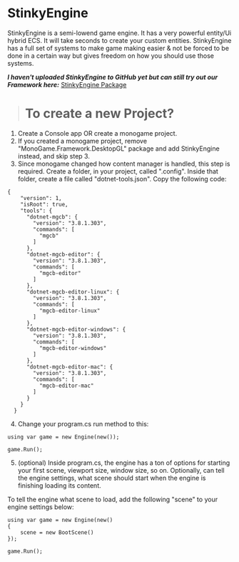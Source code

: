 # StinkyEngine
StinkyEngine is a semi-lowend game engine. It has a very powerful entity/Ui hybrid ECS. It will take seconds to create your custom entities. StinkyEngine has a full set of systems to make game making easier & not be forced to be done in a certain way but gives freedom on how you should use those systems.

_**I haven't uploaded StinkyEngine to GitHub yet but can still try out our Framework here:**_ [StinkyEngine Package](https://www.nuget.org/packages/StinkyEngine)

> # To create a new Project?

1. Create a Console app OR create a monogame project.
2. If you created a monogame project, remove "MonoGame.Framework.DesktopGL" package and add StinkyEngine instead, and skip step 3.
3. Since monogame changed how content manager is handled, this step is required. Create a folder, in your project, called ".config". Inside that folder, create a file called "dotnet-tools.json". Copy the following code:

```
{
	"version": 1,
	"isRoot": true,
	"tools": {
	  "dotnet-mgcb": {
		"version": "3.8.1.303",
		"commands": [
		  "mgcb"
		]
	  },
	  "dotnet-mgcb-editor": {
		"version": "3.8.1.303",
		"commands": [
		  "mgcb-editor"
		]
	  },
	  "dotnet-mgcb-editor-linux": {
		"version": "3.8.1.303",
		"commands": [
		  "mgcb-editor-linux"
		]
	  },
	  "dotnet-mgcb-editor-windows": {
		"version": "3.8.1.303",
		"commands": [
		  "mgcb-editor-windows"
		]
	  },
	  "dotnet-mgcb-editor-mac": {
		"version": "3.8.1.303",
		"commands": [
		  "mgcb-editor-mac"
		]
	  }
	}
  }
```

 4. Change your program.cs run method to this:
```
using var game = new Engine(new());

game.Run();
```

5. (optional) Inside program.cs, the engine has a ton of options for starting your first scene, viewport size, window size, so on. Optionally, can tell the engine settings, what scene should start when the engine is finishing loading its content.

To tell the engine what scene to load, add the following "scene" to your engine settings below:
```
using var game = new Engine(new()
{
	scene = new BootScene()
});

game.Run();
```
